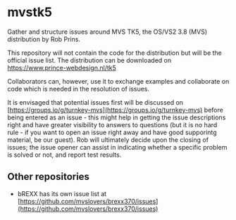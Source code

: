 # mvstk5
Gather and structure issues around MVS TK5, the OS/VS2 3.8 (MVS) distribution by Rob Prins.

This repository will not contain the code for the distribution but will be the official issue list.
The distribution can be downloaded on https://www.prince-webdesign.nl/tk5 

Collaborators can, however, use it to exchange examples and collaborate on code which is needed in the
resolution of issues.

It is envisaged that potential issues first will be discussed on [https://groups.io/g/turnkey-mvs](https://groups.io/g/turnkey-mvs) before being entered as an issue - this might help in getting the issue descriptions right and have greater visibility to answers to questions (but it is no hard rule - if you want to open an issue right away and have good supporintg material, be our guest). Rob will ultimately decide upon the closing of issues; the issue opener can assist in indicating whether a specific problem is solved or not, and report test results.

## Other repositories

- bREXX has its own issue list at [https://github.com/mvslovers/brexx370/issues](https://github.com/mvslovers/brexx370/issues)
